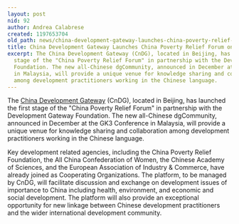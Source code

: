 ```yaml
---
layout: post
nid: 92
author: Andrea Calabrese
created: 1197653704
old_path: news/china-development-gateway-launches-china-poverty-relief-forum-dgcommunities
title: China Development Gateway Launches China Poverty Relief Forum on dgCommunities
excerpt: The China Development Gateway (CnDG), located in Beijing, has launched the first
  stage of the "China Poverty Relief Forum" in partnership with the Development Gateway
  Foundation. The new all-Chinese dgCommunity, announced in December at the GK3 Conference
  in Malaysia, will provide a unique venue for knowledge sharing and collaboration
  among development practitioners working in the Chinese language.
---
```


The [China Development Gateway](http://en.chinagate.cn/ "China Development Gateway") (CnDG), located in Beijing, has launched the first stage of the "China Poverty Relief Forum" in partnership with the Development Gateway Foundation. The new all-Chinese dgCommunity, announced in December at the GK3 Conference in Malaysia, will provide a unique venue for knowledge sharing and collaboration among development practitioners working in the Chinese language.

Key development related agencies, including the China Poverty Relief Foundation, the All China Confederation of Women, the Chinese Academy of Sciences, and the European Association of Industry & Commerce, have already joined as Cooperating Organizations. The platform, to be managed by CnDG, will facilitate discussion and exchange on development issues of importance to China including health, environment, and economic and social development. The platform will also provide an exceptional opportunity for new linkage between Chinese development practitioners and the wider international development community.
